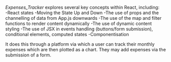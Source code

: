 _Expenses_Tracker_ explores several key concepts within React, including: <br/>
-React states
-Moving the State Up and Down
-The use of props and the channelling of data from App.js downwards
-The use of the map and filter functions to render content dynamically
-The use of dynamic content styling
-The use of JSX in events handling (buttons/form submission), conditional elements, computed states
-Componentisation

It does this through a platform via which a user can track their monthly expenses which are then 
plotted as a chart. They may add expenses via the submission of a form.
